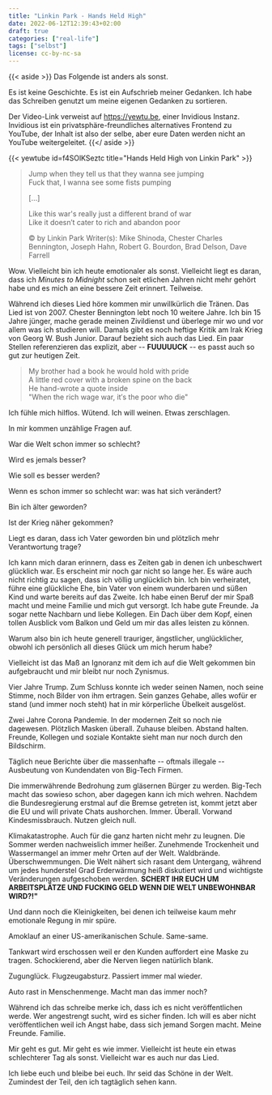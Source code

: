 ```yaml
---
title: "Linkin Park - Hands Held High"
date: 2022-06-12T12:39:43+02:00
draft: true
categories: ["real-life"]
tags: ["selbst"]
license: cc-by-nc-sa
---
```


{{< aside >}}
Das Folgende ist anders als sonst.

Es ist keine Geschichte. Es ist ein Aufschrieb meiner Gedanken. Ich habe das Schreiben genutzt um meine
eigenen Gedanken zu sortieren.

Der Video-Link verweist auf https://yewtu.be, einer Invidious Instanz. Invidious ist ein
privatsphäre-freundliches alternatives Frontend zu YouTube, der Inhalt ist also der selbe, aber eure
Daten werden nicht an YouTube weitergeleitet.
{{</ aside >}}

{{< yewtube id=f4SOlKSeztc title="Hands Held High von Linkin Park" >}}

> Jump when they tell us that they wanna see jumping  
> Fuck that, I wanna see some fists pumping  
> 
> [...]
> 
> Like this war's really just a different brand of war  
> Like it doesn′t cater to rich and abandon poor
> 
> © by Linkin Park
> Writer(s): Mike Shinoda, Chester Charles Bennington, Joseph Hahn, Robert G. Bourdon, Brad Delson, Dave Farrell

Wow. Vielleicht bin ich heute emotionaler als sonst. Vielleicht liegt es daran, dass ich *Minutes to Midnight*
schon seit etlichen Jahren nicht mehr gehört habe und es mich an eine bessere Zeit erinnert. Teilweise.

Während ich dieses Lied höre kommen mir unwillkürlich die Tränen. Das Lied ist von 2007. Chester Bennington lebt
noch 10 weitere Jahre. Ich bin 15 Jahre jünger, mache gerade meinen Zivildienst und überlege mir wo und vor allem
was ich studieren will. Damals gibt es noch heftige Kritik am Irak Krieg von Georg W. Bush Junior. Darauf bezieht
sich auch das Lied. Ein paar Stellen referenzieren das explizit, aber -- **FUUUUUCK** -- es passt auch so gut zur
heutigen Zeit.

> My brother had a book he would hold with pride  
> A little red cover with a broken spine on the back  
> He hand-wrote a quote inside  
> "When the rich wage war, it′s the poor who die"

Ich fühle mich hilflos. Wütend. Ich will weinen. Etwas zerschlagen.

In mir kommen unzählige Fragen auf.

War die Welt schon immer so schlecht?

Wird es jemals besser?

Wie soll es besser werden?

Wenn es schon immer so schlecht war: was hat sich verändert?

Bin ich älter geworden?

Ist der Krieg näher gekommen?

Liegt es daran, dass ich Vater geworden bin und plötzlich mehr Verantwortung trage?

Ich kann mich daran erinnern, dass es Zeiten gab in denen ich unbeschwert glücklich war. Es erscheint mir noch
gar nicht so lange her. Es wäre auch nicht richtig zu sagen, dass ich völlig unglücklich bin. Ich bin verheiratet,
führe eine glückliche Ehe, bin Vater von einem wunderbaren und süßen Kind und warte bereits auf das Zweite. Ich
habe einen Beruf der mir Spaß macht und meine Familie und mich gut versorgt. Ich habe gute Freunde. Ja sogar
nette Nachbarn und liebe Kollegen. Ein Dach über dem Kopf, einen tollen Ausblick vom Balkon und Geld um mir das
alles leisten zu können.

Warum also bin ich heute generell trauriger, ängstlicher, unglücklicher, obwohl ich persönlich all dieses Glück um
mich herum habe?

Vielleicht ist das Maß an Ignoranz mit dem ich auf die Welt gekommen bin aufgebraucht und mir bleibt nur noch Zynismus.

Vier Jahre Trump. Zum Schluss konnte ich weder seinen Namen, noch seine Stimme, noch Bilder von ihm ertragen. Sein
ganzes Gehabe, alles wofür er stand (und immer noch steht) hat in mir körperliche Übelkeit ausgelöst.

Zwei Jahre Corona Pandemie. In der modernen Zeit so noch nie dagewesen. Plötzlich Masken überall. Zuhause bleiben.
Abstand halten. Freunde, Kollegen und soziale Kontakte sieht man nur noch durch den Bildschirm.

Täglich neue Berichte über die massenhafte -- oftmals illegale -- Ausbeutung von Kundendaten von Big-Tech Firmen.

Die immerwährende Bedrohung zum gläsernen Bürger zu werden. Big-Tech macht das sowieso schon, aber dagegen kann ich mich
wehren. Nachdem die Bundesregierung erstmal auf die Bremse getreten ist, kommt jetzt aber die EU und will private Chats
aushorchen. Immer. Überall. Vorwand Kindesmissbrauch. Nutzen gleich null.

Klimakatastrophe. Auch für die ganz harten nicht mehr zu leugnen. Die Sommer werden nachweislich immer heißer. Zunehmende
Trockenheit und Wassermangel an immer mehr Orten auf der Welt. Waldbrände. Überschwemmungen. Die Welt nähert sich rasant
dem Untergang, während um jedes hunderstel Grad Erderwärmung heiß diskutiert wird und wichtigste Veränderungen aufgeschoben
werden. **SCHERT IHR EUCH UM ARBEITSPLÄTZE UND FUCKING GELD WENN DIE WELT UNBEWOHNBAR WIRD?!"**

Und dann noch die Kleinigkeiten, bei denen ich teilweise kaum mehr emotionale Regung in mir spüre.

Amoklauf an einer US-amerikanischen Schule. Same-same.

Tankwart wird erschossen weil er den Kunden auffordert eine Maske zu tragen. Schockierend, aber die Nerven liegen natürlich blank.

Zugunglück. Flugzeugabsturz. Passiert immer mal wieder.

Auto rast in Menschenmenge. Macht man das immer noch?

Während ich das schreibe merke ich, dass ich es nicht veröffentlichen werde. Wer angestrengt sucht, wird es sicher finden. Ich will
es aber nicht veröffentlichen weil ich Angst habe, dass sich jemand Sorgen macht. Meine Freunde. Familie.

Mir geht es gut. Mir geht es wie immer. Vielleicht ist heute ein etwas schlechterer Tag als sonst. Vielleicht war es auch nur das
Lied.

Ich liebe euch und bleibe bei euch. Ihr seid das Schöne in der Welt. Zumindest der Teil, den ich tagtäglich sehen kann.
